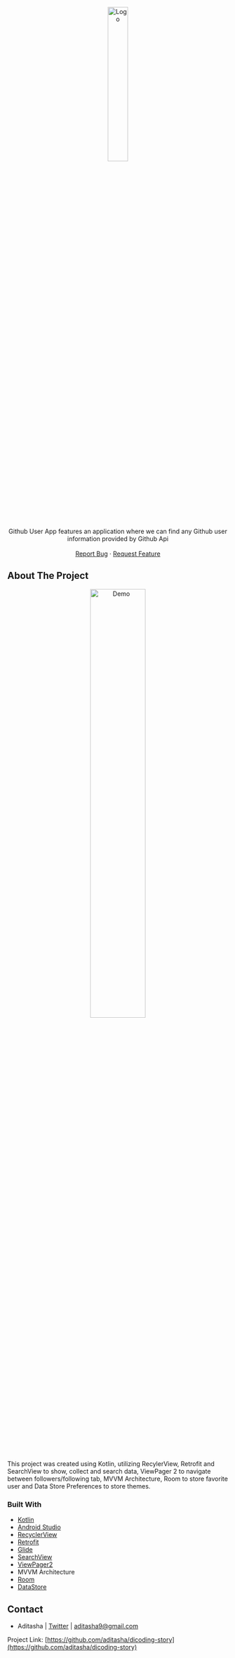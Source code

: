 <!-- PROJECT SHIELDS -->
<!--
*** I'm using markdown "reference style" links for readability.
*** Reference links are enclosed in brackets [ ] instead of parentheses ( ).
*** See the bottom of this document for the declaration of the reference variables
*** for contributors-url, forks-url, etc. This is an optional, concise syntax you may use.
*** https://www.markdownguide.org/basic-syntax/#reference-style-links
-->
<!--
[![Contributors][contributors-shield]][contributors-url]
[![Forks][forks-shield]][forks-url]
[![Stargazers][stars-shield]][stars-url]
[![Issues][issues-shield]][issues-url]
[![MIT License][license-shield]][license-url]
[![LinkedIn][linkedin-shield]][linkedin-url]
-->



<!-- PROJECT LOGO -->
<br />
<div align="center">
  <a href="https://github.com/aditasha/dicoding-story">
    <img src="resources/icon.svg" alt="Logo" width=30% height=30%>
  </a>

  <p align="center">
    Github User App features an application where we can find any Github user information provided by Github Api
    <br /><br />
    <a href="https://github.com/aditasha/dicoding-story/issues">Report Bug</a>
    ·
    <a href="https://github.com/aditasha/dicoding-story/issues">Request Feature</a>
  </p>
</div>


<!-- ABOUT THE PROJECT -->
## About The Project

<div align="center">
  <a href="https://github.com/aditasha/dicoding-story" margin=250px>
      <img src="resources/GithubUser.gif" alt="Demo" width=50% height=50%>
  </a>
</div>
<br />

This project was created using Kotlin, utilizing RecylerView, Retrofit and SearchView to show, collect and search data, ViewPager 2 to navigate between followers/following tab, MVVM Architecture, Room to store favorite user and Data Store Preferences to store themes.




### Built With

* [Kotlin](https://kotlinlang.org/)
* [Android Studio](https://developer.android.com/studio)
* [RecyclerView](https://developer.android.com/jetpack/androidx/releases/recyclerview)
* [Retrofit](https://square.github.io/retrofit/)
* [Glide](https://github.com/bumptech/glide)
* [SearchView](https://developer.android.com/reference/android/widget/SearchView)
* [ViewPager2](https://developer.android.com/jetpack/androidx/releases/viewpager2)
* MVVM Architecture
* [Room](https://developer.android.com/jetpack/androidx/releases/room)
* [DataStore](https://developer.android.com/topic/libraries/architecture/datastore)

<!-- CONTACT -->
## Contact

- Aditasha | [Twitter](https://twitter.com/aditashaa) | aditasha9@gmail.com

Project Link: [https://github.com/aditasha/dicoding-story](https://github.com/aditasha/dicoding-story)


<!-- MARKDOWN LINKS & IMAGES -->
<!-- https://www.markdownguide.org/basic-syntax/#reference-style-links -->
[contributors-shield]: https://img.shields.io/github/contributors/aditasha/coolyeah.svg?style=for-the-badge
[contributors-url]: https://github.com/aditasha/coolyeah/graphs/contributors
[forks-shield]: https://img.shields.io/github/forks/aditasha/coolyeah.svg?style=for-the-badge
[forks-url]: https://github.com/aditasha/coolyeah/network/members
[stars-shield]: https://img.shields.io/github/stars/aditasha/coolyeah.svg?style=for-the-badge
[stars-url]: https://github.com/aditasha/coolyeah/stargazers
[issues-shield]: https://img.shields.io/github/issues/aditasha/coolyeah.svg?style=for-the-badge
[issues-url]: https://github.com/aditasha/coolyeah/issues
[license-shield]: https://img.shields.io/github/license/aditasha/coolyeah.svg?style=for-the-badge
[license-url]: https://github.com/aditasha/coolyeah/blob/master/LICENSE.txt
[linkedin-shield]: https://img.shields.io/badge/-LinkedIn-black.svg?style=for-the-badge&logo=linkedin&colorB=555
[linkedin-url]: https://linkedin.com/in/aditasha
